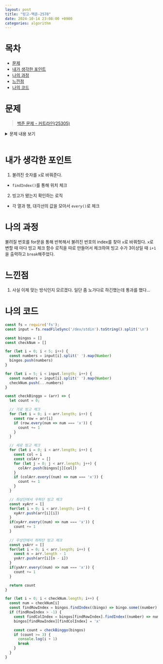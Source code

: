 ```yaml
---
layout: post
title: "빙고-백준-2578"
date: 2024-10-14 23:08:00 +0900
categories: algorithm
---
```


# 목차
- [문제](#문제)
- [내가 생각한 포인트](#내가-생각한-포인트)
- [나의 과정](#나의-과정)
- [느낀점](#느낀점)
- [나의 코드](#나의-코드)



# 문제

> [백준 문제 - 커트라인(25305)](https://www.acmicpc.net/problem/2578)

<details>

<summary>
문제 내용 보기
</summary>

- 문제 <br>
빙고 게임은 다음과 같은 방식으로 이루어진다.<br>
먼저 아래와 같이 25개의 칸으로 이루어진 빙고판에 1부터 25까지 자연수를 한 칸에 하나씩 쓴다<br>
다음은 사회자가 부르는 수를 차례로 지워나간다. 예를 들어 5, 10, 7이 불렸다면 이 세 수를 지운 뒤 빙고판의 모습은 다음과 같다.<br>
차례로 수를 지워가다가 같은 가로줄, 세로줄 또는 대각선 위에 있는 5개의 모든 수가 지워지는 경우 그 줄에 선을 긋는다.<br>
이러한 선이 세 개 이상 그어지는 순간 "빙고"라고 외치는데, 가장 먼저 외치는 사람이 게임의 승자가 된다.<br>
철수는 친구들과 빙고 게임을 하고 있다. 철수가 빙고판에 쓴 수들과 사회자가 부르는 수의 순서가 주어질 때, 사회자가 몇 번째 수를 부른 후 철수가 "빙고"를 외치게 되는지를 출력하는 프로그램을 작성하시오.<br>
<br>

- 입력 <br>
첫째 줄부터 다섯째 줄까지 빙고판에 쓰여진 수가 가장 위 가로줄부터 차례대로 한 줄에 다섯 개씩 빈 칸을 사이에 두고 주어진다. 여섯째 줄부터 열째 줄까지 사회자가 부르는 수가 차례대로 한 줄에 다섯 개씩 빈 칸을 사이에 두고 주어진다. 빙고판에 쓰여진 수와 사회자가 부르는 수는 각각 1부터 25까지의 수가 한 번씩 사용된다.
<br>

- 출력 <br>
첫째 줄에 사회자가 몇 번째 수를 부른 후 철수가 "빙고"를 외치게 되는지 출력한다.
</details>
<br>

# 내가 생각한 포인트

1. 불려진 숫자를 `x`로 바꿔준다.
  - `findIndex()`를 통해 위치 체크
2. 빙고가 됐는지 확인하는 로직
  - 각 열과 행, 대각선의 값을 모아서 `every()`로 체크

# 나의 과정
불려질 번호를 for문을 통해 반복해서 불려진 번호의 index를 찾아 `x`로 바꿔줬다. `x`로 변할 때 마다 빙고 체크 함수 로직을 따로 만들어서 체크하여 빙고 수가 3이상일 때 `i+1`을 출력하고 `break`해주었다.

# 느낀점
1. 사실 이제 맞는 방식인지 모르겠다. 일단 좀 노가다로 하긴했는데 통과를 했다...

# 나의 코드

```js
const fs = require('fs');
const input = fs.readFileSync('/dev/stdin').toString().split('\n')

const bingos = []
const checkNum = []

for (let i = 0; i < 5; i++) {
  const numbers = input[i].split(' ').map(Number)
  bingos.push(numbers)
}

for (let i = 5; i < input.length; i++) {
  const numbers = input[i].split(' ').map(Number)
  checkNum.push(...numbers)
}

const checkBinggo = (arr) => {
  let count = 0;

  // 가로 빙고 체크 
  for (let i = 0; i < arr.length; i++) {
    const row = arr[i]
    if (row.every(num => num === 'x')) {
      count += 1
    }
  }

  // 세로 빙고 체크
  for (let i = 0; i < arr.length; i++) {
    const col = i
    const colArr = []
    for (let j = 0; j < arr.length; j++) {
      colArr.push(bingos[j][col])
    }
    if (colArr.every((num) => num === 'x')) {
      count += 1
    }
  }

  // 좌상단에서 우하단 빙고 체크 
  const xyArr = []
  for(let i = 0; i < arr.length; i++) {
    xyArr.push(arr[i][i])
  }
  if(xyArr.every((num) => num === 'x')) {
    count += 1
  }
  
  // 우상단에서 좌하단 빙고 체크
  const yxArr = []
  for(let i = 0; i < arr.length; i++) {
    const n = arr.length - 1
    yxArr.push(arr[i][n - i])
  }
  if(yxArr.every((num) => num === 'x')) {
    count += 1
  }

  return count
}

for (let i = 0; i < checkNum.length; i++) {
  const num = checkNum[i]
  const findRowIndex = bingos.findIndex((bingo) => bingo.some((number) => number === num))
  if (findRowIndex > -1) {
    const findColIndex = bingos[findRowIndex].findIndex((number) => num === number)
    bingos[findRowIndex][findColIndex] = 'x'

    const count = checkBinggo(bingos)
    if (count >= 3) {
      console.log(i + 1)
      break
    }
  }
}
```
